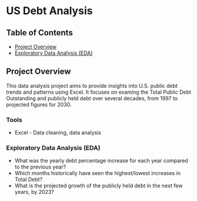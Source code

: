 # US Debt Analysis

## Table of Contents
- [Project Overview](#project-overview)
- [Exploratory Data Analysis (EDA)](#exploratory-data-analysis-(eda))

## Project Overview

This data analysis project aims to provide insights into U.S. public debt trends and patterns using Excel. It focuses on examing the Total Public Debt Outstanding and publicly held debt over several decades, from 1997 to projected figures for 2030.

### Tools
- Excel - Data cleaning, data analysis

### Exploratory Data Analysis (EDA)
- What was the yearly debt percentage increase for each year compared to the previous year?
- Which months historically have seen the highest/lowest increases in Total Debt?
- What is the projected growth of the publicly held debt in the next few years, by 2023?
